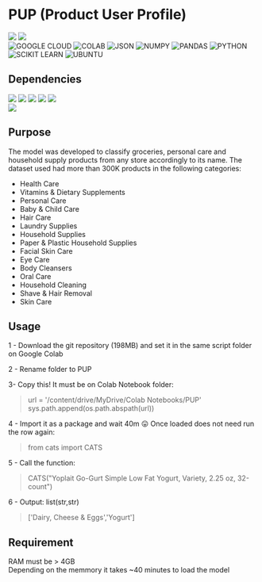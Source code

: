 # PUP (Product User Profile)
<img src="https://img.shields.io/badge/99.8%25-ACCURACY-yellow" /> <img src="https://img.shields.io/badge/82.8%25-ROC AUC-green" /><br>
![GOOGLE CLOUD](https://img.shields.io/badge/Google_Cloud-4285F4?style=for-the-badge&logo=google-cloud&logoColor=white)
![COLAB](https://img.shields.io/badge/Colab-F9AB00?style=for-the-badge&logo=googlecolab&color=525252)
![JSON](https://img.shields.io/badge/json-5E5C5C?style=for-the-badge&logo=json&logoColor=white)
![NUMPY](https://img.shields.io/badge/Numpy-777BB4?style=for-the-badge&logo=numpy&logoColor=white)
![PANDAS](https://img.shields.io/badge/Pandas-2C2D72?style=for-the-badge&logo=pandas&logoColor=white)
![PYTHON](https://img.shields.io/badge/Python-FFD43B?style=for-the-badge&logo=python&logoColor=blue)
![SCIKIT LEARN](https://img.shields.io/badge/scikit_learn-F7931E?style=for-the-badge&logo=scikit-learn&logoColor=white)
![UBUNTU](https://img.shields.io/badge/Ubuntu-E95420?style=for-the-badge&logo=ubuntu&logoColor=white)
<br>
## Dependencies
<img src="https://img.shields.io/badge/PYTHON-3.0.7-red" /> <img src="https://img.shields.io/badge/PANDAS-1.1.4-green" /> <img src="https://img.shields.io/badge/JOBLIB-1.1.0-yellowgreen" /> <img src="https://img.shields.io/badge/NLTK-3.7.0-blue" /> <img src="https://img.shields.io/badge/SCIKIT LEARN-1.1.2-orange" /><br> <img src="https://img.shields.io/badge/REQUESTS-2.28.1-darkblue" />
## Purpose
The model was developed to classify groceries, personal care and household supply products from any store accordingly to its name. The dataset used had more than 300K products in the following categories:
- Health Care
- Vitamins & Dietary Supplements
- Personal Care 
- Baby & Child Care 
- Hair Care
- Laundry Supplies 
- Household Supplies 
- Paper & Plastic Household Supplies 
- Facial Skin Care
- Eye Care  
- Body Cleansers  
- Oral Care  
- Household Cleaning 
- Shave & Hair Removal   
- Skin Care

## Usage
1 - Download the git repository (198MB) and set it in the same script folder on Google Colab<br>

2 - Rename folder to PUP<br>

3- Copy this! It must be on Colab Notebook folder:
> url = '/content/drive/MyDrive/Colab Notebooks/PUP'<br> sys.path.append(os.path.abspath(url))

4 - Import it as a package and wait 40m :stuck_out_tongue: Once loaded does not need run the row again:<br>
  > from cats import CATS<br>

5 - Call the function:<br>
  > CATS("Yoplait Go-Gurt Simple Low Fat Yogurt, Variety, 2.25 oz, 32-count")<br>

6 - Output: list(str,str)
  > ['Dairy, Cheese & Eggs','Yogurt']

## Requirement
RAM must be > 4GB<br>
Depending on the memmory it takes ~40 minutes to load the model
